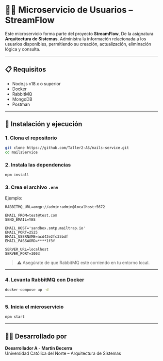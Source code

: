 ﻿# 👨‍💻 Microservicio de Usuarios – StreamFlow

Este microservicio forma parte del proyecto **StreamFlow**, De la asignatura **Arquitectura de Sistemas**. Administra la información relacionada a los usuarios disponibles, permitiendo su creación, actualización, eliminación lógica y consulta.

---

## 📋 Requisitos

- Node.js v18.x o superior  
- Docker  
- RabbitMQ   
- MongoDB   
- Postman 

---

## 🚀 Instalación y ejecución

### 1. Clona el repositorio

```bash
git clone https://github.com/Taller2-AS/mails-service.git
cd mailsService
```

### 2. Instala las dependencias

```bash
npm install
```

### 3. Crea el archivo `.env`

Ejemplo:

```env
RABBITMQ_URL=amqp://admin:admin@localhost:5672

EMAIL_FROM=test@test.com
SEND_EMAIL=YES

EMAIL_HOST='sandbox.smtp.mailtrap.io'
EMAIL_PORT=2525
EMAIL_USERNAME=acd42e2fc35bdf
EMAIL_PASSWORD=****1f3f

SERVER_URL=localhost
SERVER_PORT=3003
```

> ⚠️ Asegúrate de que RabbitMQ esté corriendo en tu entorno local.

---

### 4. Levanta RabbitMQ con Docker

```bash
docker-compose up -d
```

---

### 5. Inicia el microservicio

```bash
npm start
```
---

## 👨‍💻 Desarrollado por

**Desarrollador A - Martin Becerra**  
Universidad Católica del Norte – Arquitectura de Sistemas